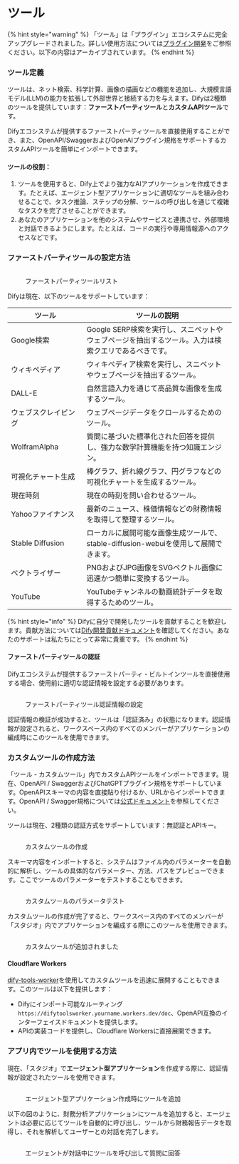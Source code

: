 # ツール

{% hint style="warning" %}
「ツール」は「プラグイン」エコシステムに完全アップグレードされました。詳しい使用方法については[プラグイン開発](https://docs.dify.ai/ja-jp/plugins/quick-start/install-plugins)をご参照ください。以下の内容はアーカイブされています。
{% endhint %}

### ツール定義

ツールは、ネット検索、科学計算、画像の描画などの機能を追加し、大規模言語モデル(LLM)の能力を拡張して外部世界と接続する力を与えます。Difyは2種類のツールを提供しています：**ファーストパーティツール**と**カスタムAPIツール**です。

Difyエコシステムが提供するファーストパーティツールを直接使用することができ、また、OpenAPI/SwaggerおよびOpenAIプラグイン規格をサポートするカスタムAPIツールを簡単にインポートできます。

#### ツールの役割：

1. ツールを使用すると、Dify上でより強力なAIアプリケーションを作成できます。たとえば、エージェント型アプリケーションに適切なツールを組み合わせることで、タスク推論、ステップの分解、ツールの呼び出しを通じて複雑なタスクを完了させることができます。
2. あなたのアプリケーションを他のシステムやサービスと連携させ、外部環境と対話できるようにします。たとえば、コードの実行や専用情報源へのアクセスなどです。

### ファーストパーティツールの設定方法

<figure><img src="https://assets-docs.dify.ai/dify-enterprise-mintlify/jp/guides/tools/20cffc5ccef7e59ca3f7e7de6fcec302.png" alt=""><figcaption><p>ファーストパーティツールリスト</p></figcaption></figure>

Difyは現在、以下のツールをサポートしています：

<table><thead><tr><th width="154">ツール</th><th>ツールの説明</th></tr></thead><tbody><tr><td>Google検索</td><td>Google SERP検索を実行し、スニペットやウェブページを抽出するツール。入力は検索クエリであるべきです。</td></tr><tr><td>ウィキペディア</td><td>ウィキペディア検索を実行し、スニペットやウェブページを抽出するツール。</td></tr><tr><td>DALL-E</td><td>自然言語入力を通じて高品質な画像を生成するツール。</td></tr><tr><td>ウェブスクレイピング</td><td>ウェブページデータをクロールするためのツール。</td></tr><tr><td>WolframAlpha</td><td>質問に基づいた標準化された回答を提供し、強力な数学計算機能を持つ知識エンジン。</td></tr><tr><td>可視化チャート生成</td><td>棒グラフ、折れ線グラフ、円グラフなどの可視化チャートを生成するツール。</td></tr><tr><td>現在時刻</td><td>現在の時刻を問い合わせるツール。</td></tr><tr><td>Yahooファイナンス</td><td>最新のニュース、株価情報などの財務情報を取得して整理するツール。</td></tr><tr><td>Stable Diffusion</td><td>ローカルに展開可能な画像生成ツールで、stable-diffusion-webuiを使用して展開できます。</td></tr><tr><td>ベクトライザー</td><td>PNGおよびJPG画像をSVGベクトル画像に迅速かつ簡単に変換するツール。</td></tr><tr><td>YouTube</td><td>YouTubeチャンネルの動画統計データを取得するためのツール。</td></tr></tbody></table>

{% hint style="info" %}
Difyに自分で開発したツールを貢献することを歓迎します。貢献方法については[Dify開発貢献ドキュメント](https://github.com/langgenius/dify/blob/main/CONTRIBUTING.md)を確認してください。あなたのサポートは私たちにとって非常に貴重です。
{% endhint %}

#### ファーストパーティツールの認証

Difyエコシステムが提供するファーストパーティ・ビルトインツールを直接使用する場合、使用前に適切な認証情報を設定する必要があります。

<figure><img src="https://assets-docs.dify.ai/dify-enterprise-mintlify/jp/guides/tools/67643e5b416c155a1e3af54d3c5bb136.png" alt=""><figcaption><p>ファーストパーティツール認証情報の設定</p></figcaption></figure>

認証情報の検証が成功すると、ツールは「認証済み」の状態になります。認証情報が設定されると、ワークスペース内のすべてのメンバーがアプリケーションの編成時にこのツールを使用できます。

### カスタムツールの作成方法

「ツール - カスタムツール」内でカスタムAPIツールをインポートできます。現在、OpenAPI / SwaggerおよびChatGPTプラグイン規格をサポートしています。OpenAPIスキーマの内容を直接貼り付けるか、URLからインポートできます。OpenAPI / Swagger規格については[公式ドキュメント](https://swagger.io/specification/)を参照してください。

ツールは現在、2種類の認証方式をサポートしています：無認証とAPIキー。

<figure><img src="https://assets-docs.dify.ai/dify-enterprise-mintlify/jp/guides/tools/308a8b052236aad9531ce723988e8005.png" alt=""><figcaption><p>カスタムツールの作成</p></figcaption></figure>

スキーマ内容をインポートすると、システムはファイル内のパラメーターを自動的に解析し、ツールの具体的なパラメーター、方法、パスをプレビューできます。ここでツールのパラメーターをテストすることもできます。

<figure><img src="https://assets-docs.dify.ai/dify-enterprise-mintlify/jp/guides/tools/7f16a89d118b94e010a71140043a912c.png" alt=""><figcaption><p>カスタムツールのパラメータテスト</p></figcaption></figure>

カスタムツールの作成が完了すると、ワークスペース内のすべてのメンバーが「スタジオ」内でアプリケーションを編成する際にこのツールを使用できます。

<figure><img src="https://assets-docs.dify.ai/dify-enterprise-mintlify/jp/guides/tools/6422555dbb0735400fc66f629677d796.png" alt=""><figcaption><p>カスタムツールが追加されました</p></figcaption></figure>

#### Cloudflare Workers

[dify-tools-worker](https://github.com/crazywoola/dify-tools-worker)を使用してカスタムツールを迅速に展開することもできます。このツールは以下を提供します：

* Difyにインポート可能なルーティング `https://difytoolsworker.yourname.workers.dev/doc`、OpenAPI互換のインターフェイスドキュメントを提供します。
* APIの実装コードを提供し、Cloudflare Workersに直接展開できます。

### アプリ内でツールを使用する方法

現在、「スタジオ」で**エージェント型アプリケーション**を作成する際に、認証情報が設定されたツールを使用できます。

<figure><img src="https://assets-docs.dify.ai/dify-enterprise-mintlify/jp/guides/tools/34e5fdc6118a42ffc2923d03c4ef6330.png" alt=""><figcaption><p>エージェント型アプリケーション作成時にツールを追加</p></figcaption></figure>

以下の図のように、財務分析アプリケーションにツールを追加すると、エージェントは必要に応じてツールを自動的に呼び出し、ツールから財務報告データを取得し、それを解析してユーザーとの対話を完了します。

<figure><img src="https://assets-docs.dify.ai/dify-enterprise-mintlify/jp/guides/tools/d3845b811075914c1e0b4ac9f509d7ed.png" alt=""><figcaption><p>エージェントが対話中にツールを呼び出して質問に回答</p></figcaption></figure>